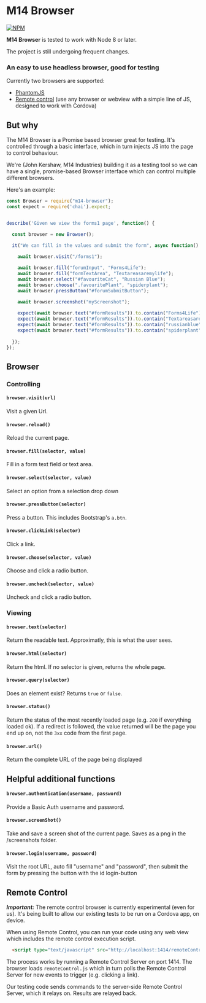 # M14 Browser

[![NPM](https://nodei.co/npm/m14-browser.png)](https://nodei.co/npm/m14-browser/)

**M14 Browser** is tested to work with Node 8 or later. 

The project is still undergoing frequent changes.

### An easy to use headless browser, good for testing

Currently two browsers are supported:

* [PhantomJS](https://www.npmjs.com/package/phantom)
* [Remote control](#remote-control) (use any browser or webview with a simple line of JS, designed to work with Cordova)

## But why

The M14 Browser is a Promise based browser great for testing. It's controlled through a basic interface, which in turn injects JS into the page to control behaviour.

We're (John Kershaw, M14 Industries) building it as a testing tool so we can have a single, promise-based Browser interface which can control multiple different browsers.

Here's an example:

```js
const Browser = require("m14-browser");
const expect = require('chai').expect;


describe('Given we view the forms1 page', function() {

  const browser = new Browser();
    
  it("We can fill in the values and submit the form", async function() {

    await browser.visit("/forms1");

    await browser.fill("forumInput", "Forms4Life");
    await browser.fill("formTextArea", "Textareasaremylife");
    await browser.select("#favouriteCat", "Russian Blue");
    await browser.choose(".favouritePlant", "spiderplant");
    await browser.pressButton("#forumSubmitButton");
    
    await browser.screenshot("myScreenshot");

    expect(await browser.text("#formResults")).to.contain("Forms4Life");
    expect(await browser.text("#formResults")).to.contain("Textareasaremylife");
    expect(await browser.text("#formResults")).to.contain("russianblue");
    expect(await browser.text("#formResults")).to.contain("spiderplant");
    
  });
});
```
## Browser

### Controlling

#### `browser.visit(url)`

Visit a given Url.

#### `browser.reload()`

Reload the current page.
 
#### `browser.fill(selector, value)`

Fill in a form text field or text area.

#### `browser.select(selector, value)`

Select an option from a selection drop down

#### `browser.pressButton(selector)`

Press a button. This includes Bootstrap's `a.btn`.

#### `browser.clickLink(selector)`

Click a link.

#### `browser.choose(selector, value)`

Choose and click a radio button.

#### `browser.uncheck(selector, value)`

Uncheck and click a radio button.

### Viewing

#### `browser.text(selector)`

Return the readable text. Approximatly, this is what the user
 sees.

#### `browser.html(selector)`

Return the html. If no selector is given, returns the whole page.

#### `browser.query(selector)`

Does an element exist? Returns `true` or `false`.

#### `browser.status()`

Return the status of the most recently loaded page (e.g. `200` if everything loaded ok). If a redirect is followed, the value returned will be the page you end up on, not the `3xx` code from the first page.

#### `browser.url()`

Return the complete URL of the page being displayed


## Helpful additional functions

#### `browser.authentication(username, password)`

Provide a Basic Auth username and password.

#### `browser.screenShot()`

Take and save a screen shot of the current page. Saves as a png in the /screenshots folder.

#### `browser.login(username, password)`

Visit the root URL, auto fill "username" and "password", then submit the form by pressing the button with the id login-button

## Remote Control

***Important:*** The remote control browser is currently experimental (even for us). It's being built to allow our existing tests to be run on a Cordova app, on device.

When using Remote Control, you can run your code using any web view which includes the remote control execution script.

```html
  <script type="text/javascript" src="http://localhost:1414/remoteControl.js"></script>
```

The process works by running a Remote Control Server on port 1414. The browser loads `remoteControl.js` which in turn polls the Remote Control Server for new events to trigger (e.g. clicking a link).

Our testing code sends commands to the server-side Remote Control Server, which it relays on. Results are relayed back.
